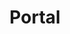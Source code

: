 ---
title: Portal
crosslinks:
- HalfLife
- gaming
- redditrequest
- modnews
- valve
- xkcd
- lego
- AskScienceFiction
- Vive
- SuddenlyFiction
- funkopop
- rct
- PortalMaps
- help
- place
- truegaming
- Needlefelting
- Luna_Lovewell
- placeportalpattern
---